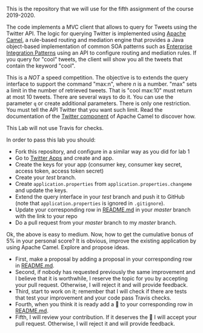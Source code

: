 This is the repository that we will use for the fifth assignment of the course 2019-2020. 

The code implements a MVC client that allows to query for Tweets using the Twitter API. The logic for querying Twitter is implemented using [Apache Camel](http://camel.apache.org/), a rule-based routing and mediation engine that provides a Java object-based implementation of common SOA patterns such as [Enterprise Integration Patterns](http://www.enterpriseintegrationpatterns.com/) using an API to configure routing and mediation rules. If you query for "cool" tweets, the client will show you all the tweets that contain the keyword "cool".

This is a *NOT* a speed competition. The objective is to extends the query interface to support the command "max:n", where _n_ is a number. "max" sets a limit in the number of retrieved tweets. That is "cool max:10" must return at most 10 tweets. There are several ways to do it. You can use the parameter `q` or create additional parameters. There is only one restriction. You must tell the API Twitter that you want such limit. Read the documentation of the [Twitter component](http://camel.apache.org/twitter.html) of Apache Camel to discover how.

This Lab will not use Travis for checks. 

In order to pass this lab you should:
- Fork this repository, and configure in a similar way as you did for lab 1
- Go to [Twitter Apps](https://apps.twitter.com/) and create and app.
- Create the keys for your app (consumer key, consumer key secret, access token, access token secret)
- Create your _test_ branch.
- Create `application.properties` from `application.properties.changeme` and update the keys.
- Extend the query interface in your _test_ branch and push it to GitHub (note that `application.properties` is ignored in `.gitignore`).
- Update your corresponding row in [README.md](../tree/master/README.md) in your _master_ branch with the link to your repo
- Do a pull request from your _master_ branch to my _master_ branch.

Ok, the above is easy to medium. Now, how to get the cumulative bonus of 5% in your personal score? It is obvious, improve the existing application by using Apache Camel. Explore and propose ideas. 
- First, make a proposal by adding a proposal in your corresponding row in [README.md](../tree/master/README.md). 
- Second, if nobody has requested previously the same improvement and I believe that it is worthwhile, I reserve the topic for you by accepting your pull request. Otherwise, I will reject it and will provide feedback.
- Third, start to work on it; remember that I will check if there are tests that test your improvement and your code pass Travis checks.
- Fourth, when you think it is ready add a :gift: to your corresponding row in [README.md](../tree/master/README.md). 
- Fifth, I will review your contribution. If it deserves the :gift: I will accept your pull request. Otherwise, I will reject it and will provide feedback.

 